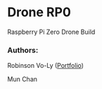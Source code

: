 # Drone RP0
Raspberry Pi Zero Drone Build

### Authors:
Robinson Vo-Ly ([Portfolio](http://www.robinsonvoly.com/ "Robinson's Portfolio"))

Mun Chan